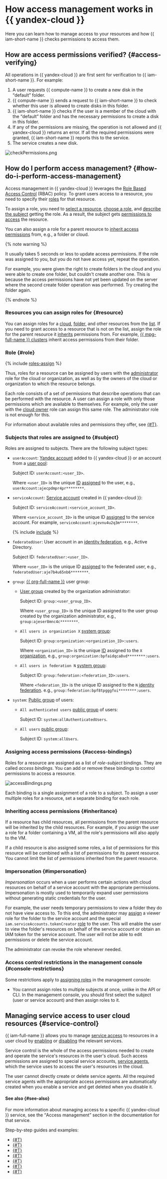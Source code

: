 # How access management works in {{ yandex-cloud }}

Here you can learn how to manage access to your resources and how {{ iam-short-name }} checks permissions to access them.

## How are access permissions verified? {#access-verifying}

All operations in {{ yandex-cloud }} are first sent for verification to {{ iam-short-name }}. For example:

1. A user requests {{ compute-name }} to create a new disk in the <q>default</q> folder.
1. {{ compute-name }} sends a request to {{ iam-short-name }} to check whether this user is allowed to create disks in this folder.
1. {{ iam-short-name }} checks if the user is a member of the cloud with the <q>default</q> folder and has the necessary permissions to create a disk in this folder.
1. If any of the permissions are missing, the operation is not allowed and {{ yandex-cloud }} returns an error.
    If all the required permissions were granted, {{ iam-short-name }} reports this to the service.
1. The service creates a new disk.

![checkPermissions.png](../../../_assets/checkPermissions.png)

## How do I perform access management? {#how-do-i-perform-access-management}

Access management in {{ yandex-cloud }} leverages the [Role Based Access Control](https://en.wikipedia.org/wiki/Role-based_access_control) (RBAC) policy. To grant users access to a resource, you need to specify their [roles](roles.md) for that resource.

To assign a role, you need to [select a resource](#resource), [choose a role](#role), and [describe the subject](#subject) getting the role. As a result, the subject gets [permissions to access](#access-bindings) the resource.

You can also assign a role for a parent resource to [inherit access permissions](#inheritance) from, e.g., a folder or cloud.

{% note warning %}

It usually takes 5 seconds or less to update access permissions. If the role was assigned to you, but you do not have access yet, repeat the operation.

For example, you were given the right to create folders in the cloud and you were able to create one folder, but couldn't create another one. This is because the access permissions have not yet been updated on the server where the second create folder operation was performed. Try creating the folder again.

{% endnote %}

### Resources you can assign roles for {#resource}

You can assign roles for a [cloud](../../../resource-manager/operations/cloud/set-access-bindings.md), [folder](../../../resource-manager/operations/folder/set-access-bindings.md), and other resources from the [list](resources-with-access-control.md). If you need to grant access to a resource that is not on the list, assign the role for the parent resource it [inherits](#inheritance) permissions from. For example, [{{ mpg-full-name }} clusters](../../../managed-postgresql/concepts/index.md) inherit access permissions from their folder.

### Role {#role}

{% include [roles-assign](../../../_includes/iam/roles-assign.md) %}

Thus, roles for a resource can be assigned by users with the [administrator](../../roles-reference.md#admin) role for the cloud or organization, as well as by the owners of the cloud or organization to which the resource belongs.

Each role consists of a set of permissions that describe operations that can be performed with the resource. A user can assign a role with only those permissions which are available to themselves. For example, only the user with the [cloud owner](../../../resource-manager/security/index.md#resource-manager-clouds-owner) role can assign this same role. The administrator role is not enough for this.

For information about available roles and permissions they offer, see [{#T}](roles.md).

### Subjects that roles are assigned to {#subject}

Roles are assigned to subjects. There are the following subject types:

* `userAccount`: [Yandex account](../users/accounts.md#passport) added to {{ yandex-cloud }} or an account from a [user pool](../../../organization/concepts/user-pools.md):

    Subject ID: `userAccount:<user_ID>`.

    Where `<user_ID>` is the unique [ID](../../../api-design-guide/concepts/resources-identification.md) [assigned](../../operations/users/get.md) to the user, e.g., `userAccount:ajecpdmpr4pr********`.

* `serviceAccount`: [Service account](../users/service-accounts.md) created in {{ yandex-cloud }}:

    Subject ID: `serviceAccount:<service_account_ID>`.

    Where `<service_account_ID>` is the unique ID [assigned](../../operations/sa/get-id.md) to the service account. For example, `serviceAccount:ajevnu4u2q3m********`.

    {% include [include](../../../_includes/sa-assign-role-note.md) %}

* `federatedUser`: User account in an [identity federation](../../../organization/concepts/add-federation.md), e.g., Active Directory.

    Subject ID: `federatedUser:<user_ID>`.

    Where `<user_ID>` is the unique ID [assigned](../../operations/users/get.md) to the federated user, e.g., `federatedUser:aje7b4u65nb6********`.

* `group`: [{{ org-full-name }}](../../../organization/) user group:

    * [User group](../../../organization/concepts/groups.md) created by the organization administrator:

        Subject ID: `group:<user_group_ID>`.

        Where `<user_group_ID>` is the unique ID assigned to the user group created by the organization administrator, e.g., `group:ajeser8mnc4c********`.

    * `All users in organization X` [system group](./system-group.md#allOrganizationUsers):

        Subject ID: `group:organization:<organization_ID>:users`.

        Where `<organization_ID>` is the unique [ID](../../../organization/operations/organization-get-id.md) assigned to the `X` [organization](../../../organization/quickstart.md), e.g., `group:organization:bpfaidqca8vd********:users`.

    * `All users in federation N` [system group](./system-group.md#allFederationUsers):

        Subject ID: `group:federation:<federation_ID>:users`.

        Where `<federation_ID>` is the unique ID assigned to the `N` [identity federation](../../../organization/concepts/add-federation.md). e.g., `group:federation:bpf8tpgggfoi********:users`.

* `system`: [Public group](./public-group.md) of users:

    * `All authenticated users` [public group](./public-group.md#allAuthenticatedUsers) of users:

        Subject ID: `system:allAuthenticatedUsers`.

    * `All users` [public group](./public-group.md#allUsers):

        Subject ID: `system:allUsers`.

### Assigning access permissions {#access-bindings}

Roles for a resource are assigned as a list of _role-subject_ bindings. They are called _access bindings_. You can add or remove these bindings to control permissions to access a resource.

![accessBindings.png](../../../_assets/accessBindings.png)

Each binding is a single assignment of a role to a subject. To assign a user multiple roles for a resource, set a separate binding for each role.

### Inheriting access permissions {#inheritance}

If a resource has child resources, all permissions from the parent resource will be inherited by the child resources. For example, if you assign the user a role for a folder containing a VM, all the role's permissions will also apply to the VM.

If a child resource is also assigned some roles, a list of permissions for this resource will be combined with a list of permissions for its parent resource. You cannot limit the list of permissions inherited from the parent resource.

### Impersonation {#impersonation}

_Impersonation_ occurs when a user performs certain actions with cloud resources on behalf of a service account with the appropriate permissions. Impersonation is mostly used to temporarily expand user permissions without generating static credentials for the user.

For example, the user needs temporary permissions to view a folder they do not have view access to. To this end, the administrator may [assign](../../operations/sa/set-access-bindings.md#impersonation) a viewer role for the folder to the service account and the special `iam.serviceAccounts.tokenCreator` [role](../../security/index.md#iam-serviceAccounts-tokenCreator) to the user. This will enable the user to view the folder's resources on behalf of the service account or obtain an IAM token for the service account. The user will not be able to edit permissions or delete the service account. 

The administrator can revoke the role whenever needed.

### Access control restrictions in the management console {#console-restrictions}

Some restrictions apply to [assigning roles](../../operations/roles/grant.md) in the management console:

* You cannot assign roles to multiple subjects at once, unlike in the API or CLI. In the management console, you should first select the subject (user or service account) and then assign roles to it.

## Managing service access to user cloud resources {#service-control}

{{ iam-full-name }} allows you to manage [service access](../service-control.md) to resources in a user cloud by [enabling](../../operations/service-control/enable-disable.md#enable) or [disabling](../../operations/service-control/enable-disable.md#disable) the relevant services.

Service control is the whole of the access permissions needed to create and operate the service's resources in the user's cloud. Such access permissions are assigned to special service accounts, [service agents](../service-control.md#service-agent), which the service uses to access the user's resources in the cloud.

The user cannot directly create or delete service agents. All the required service agents with the appropriate access permissions are automatically created when you enable a service and get deleted when you disable it.

#### See also {#see-also}

For more information about managing access to a specific {{ yandex-cloud }} service, see the <q>Access management</q> section in the documentation for that service.

Step-by-step guides and examples:

* [{#T}](../../operations/roles/grant.md)
* [{#T}](../../operations/roles/revoke.md)
* [{#T}](../../operations/sa/assign-role-for-sa.md)
* [{#T}](../../operations/sa/set-access-bindings.md)
* [{#T}](../../../resource-manager/operations/cloud/set-access-bindings.md)
* [{#T}](../../../resource-manager/operations/folder/set-access-bindings.md)
* [{#T}](../../operations/service-control/enable-disable.md)